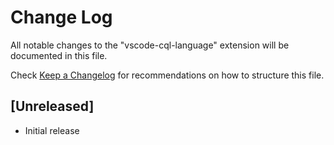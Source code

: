 # Change Log
All notable changes to the "vscode-cql-language" extension will be documented in this file.

Check [Keep a Changelog](http://keepachangelog.com/) for recommendations on how to structure this file.

## [Unreleased]
- Initial release